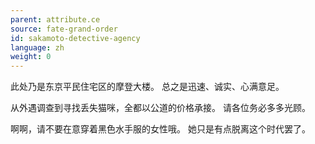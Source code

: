 ```yaml
---
parent: attribute.ce
source: fate-grand-order
id: sakamoto-detective-agency
language: zh
weight: 0
---
```


此处乃是东京平民住宅区的摩登大楼。
总之是迅速、诚实、心满意足。

从外遇调查到寻找丢失猫咪，全都以公道的价格承接。
请各位务必多多光顾。

啊啊，请不要在意穿着黑色水手服的女性哦。
她只是有点脱离这个时代罢了。

